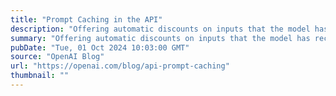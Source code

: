 ```yaml
---
title: "Prompt Caching in the API"
description: "Offering automatic discounts on inputs that the model has recently seen"
summary: "Offering automatic discounts on inputs that the model has recently seen"
pubDate: "Tue, 01 Oct 2024 10:03:00 GMT"
source: "OpenAI Blog"
url: "https://openai.com/blog/api-prompt-caching"
thumbnail: ""
---
```


